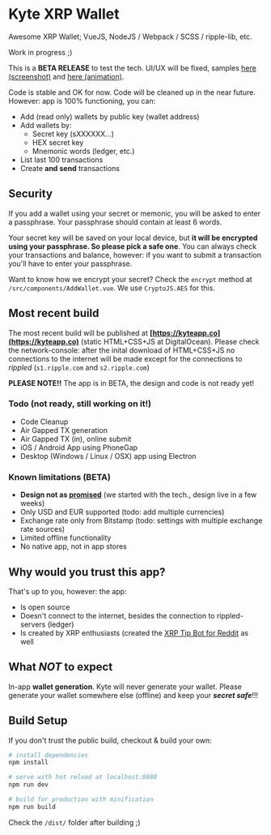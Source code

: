 # Kyte XRP Wallet

Awesome XRP Wallet; VueJS, NodeJS / Webpack / SCSS / ripple-lib, etc.

Work in progress ;)

This is a **BETA RELEASE** to test the tech. UI/UX will be fixed, samples [here (screenshot)](https://n47esjf.dlvr.cloud/image.png) and [here (animation)](https://krga9ir.dlvr.cloud/testy%20(2).mp4).

Code is stable and OK for now. Code will be cleaned up in the near future. However: app is 100% functioning, you can:

- Add (read only) wallets by public key (wallet address)
- Add wallets by:
    - Secret key (sXXXXXX...)
    - HEX secret key
    - Mnemonic words (ledger, etc.)
- List last 100 transactions
- Create **and send** transactions

## Security

If you add a wallet using your secret or memonic, you will be asked to enter a passphrase. Your passphrase should contain at least 6 words. 

Your secret key will be saved on your local device, but **it will be encrypted using your passphrase. So please pick a safe one**.
You can always check your transactions and balance, however: if you want to submit a transaction you'll have to enter your passphrase.

Want to know how we encrypt your secret? Check the `encrypt` method at `/src/components/AddWallet.vue`. We use `CryptoJS.AES` for this.

## Most recent build

The most recent build will be published at **[https://kyteapp.co](https://kyteapp.co)** (static HTML+CSS+JS at DigitalOcean). Please check the network-console: after the inital download of HTML+CSS+JS no connections to the internet will be made except for the connections to _rippled_ (`s1.ripple.com` and `s2.ripple.com`)

**PLEASE NOTE!!** The app is in BETA, the design and code is not ready yet!

### Todo (not ready, still working on it!)

- Code Cleanup
- Air Gapped TX generation
- Air Gapped TX (in), online submit
- iOS / Android App using PhoneGap
- Desktop (Windows / Linux / OSX) app using Electron

### Known limitations (BETA)

- **Design not as [promised](https://n47esjf.dlvr.cloud/image.png)** (we started with the tech., design live in a few weeks)
- Only USD and EUR supported (todo: add multiple currencies)
- Exchange rate only from Bitstamp (todo: settings with multiple exchange rate sources)
- Limited offline functionality
- No native app, not in app stores

## Why would you trust this app?

That's up to you, however: the app:

- Is open source
- Doesn't connect to the internet, besides the connection to rippled-servers (ledger)
- Is created by XRP enthusiasts (created the [XRP Tip Bot for Reddit](https://www.xrptipbot.com) as well

## What _NOT_ to expect

In-app **wallet generation**. Kyte will never generate your wallet. Please generate your wallet somewhere else (offline) and keep your ***secret safe***!!!

## Build Setup

If you don't trust the public build, checkout & build your own:

``` bash
# install dependencies
npm install

# serve with hot reload at localhost:8080
npm run dev

# build for production with minification
npm run build
```

Check the `/dist/` folder after building ;)